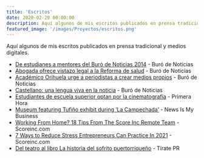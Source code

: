 ```yaml
---
title: 'Escritos'
date: 2020-02-20 00:00:00
description: Aquí algunos de mis escritos publicados en prensa tradicional y medios digitales.
featured_image: '/images/Proyectos/escritos.png'
---
```

Aquí algunos de mis escritos publicados en prensa tradicional y medios digitales.

* [De estudianes a mentores del Buró de Noticias 2014](http://burodenoticias.com/de-estudiantes-a-mentores-del-buro-de-noticias-2014/) - Buró de Noticias
* [Abogada ofrece vistazo legal a la Reforma de salud](http://burodenoticias.com/abogada-ofrece-vistazo-legal-a-la-reforma-de-salud/) - Buró de Noticias 
* [Académico Orihuela urge a periodistas a crear medios propios](http://burodenoticias.com/orihuela-apuesta-por-los-nuevos-medios/) - Buró de Noticias
* [Castellano: una lengua viva en la noticia](http://burodenoticias.com/castellano-una-lengua-viva-en-la-noticia/) - Buró de Noticias
* [Estudiantes de escuela superior optan por la cinematografía](https://www.primerahora.com/entretenimiento/cine-tv/notas/estudiantes-de-escuela-superior-optan-por-la-cinematografia-video/) - Primera Hora
* [Museum featuring Tufiño exhibit during ‘La Campechada’](http://newsismybusiness.com/featuring-exhibit-campechada/) - News Is My Business
* [Working From Home? 18 Tips From The Score Inc Remote Team](https://www.scoreceo.com/working-from-home-18-tips-from-the-score-remote-team/) - Scoreinc.com
* [7 Ways to Reduce Stress Entrepreneurs Can Practice In 2021](https://www.scoreinc.com/7-ways-to-reduce-stress-entrepreneurs-can-practice-in-2021/) - Scoreinc.com
* [Del teatro al libro La historia del sofrito puertorriqueño](https://tiratepuertorico.com/del-teatro-al-libro-la-historia-del-sofrito-puertorriqueno/) - Tírate PR
